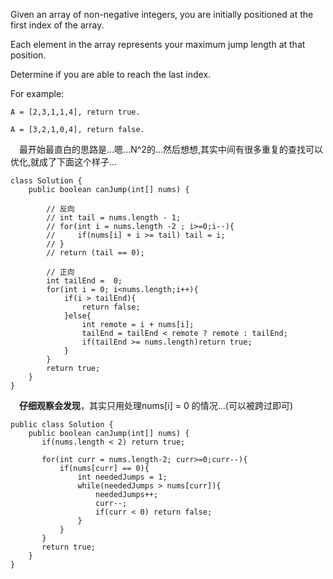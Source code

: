 Given an array of non-negative integers, you are initially positioned at the first index of the array.

Each element in the array represents your maximum jump length at that position.

Determine if you are able to reach the last index.

For example:
```
A = [2,3,1,1,4], return true.

A = [3,2,1,0,4], return false.
```

&emsp;最开始最直白的思路是...嗯...N^2的...然后想想,其实中间有很多重复的查找可以优化,就成了下面这个样子...

```
class Solution {
    public boolean canJump(int[] nums) { 
        
        // 反向
        // int tail = nums.length - 1;
        // for(int i = nums.length -2 ; i>=0;i--){
        //     if(nums[i] + i >= tail) tail = i;
        // }
        // return (tail == 0);
        
        // 正向
        int tailEnd =  0;
        for(int i = 0; i<nums.length;i++){
            if(i > tailEnd){
                return false;
            }else{
                int remote = i + nums[i];
                tailEnd = tailEnd < remote ? remote : tailEnd;
                if(tailEnd >= nums.length)return true;
            }
        }
        return true;
    }
}
```

&emsp;**仔细观察会发现**，其实只用处理nums[i] = 0 的情况...(可以被跨过即可)

```
public class Solution {
    public boolean canJump(int[] nums) {
       if(nums.length < 2) return true;
       
       for(int curr = nums.length-2; curr>=0;curr--){
           if(nums[curr] == 0){
               int neededJumps = 1;
               while(neededJumps > nums[curr]){
                   neededJumps++;
                   curr--;
                   if(curr < 0) return false;
               }
           }
       }
       return true;
    }
}
```